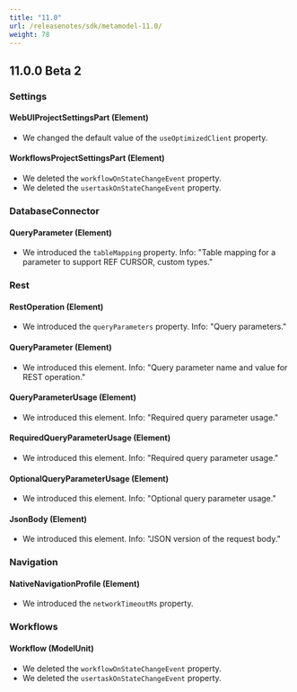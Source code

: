 ```yaml
---
title: "11.0"
url: /releasenotes/sdk/metamodel-11.0/
weight: 78
---
```


## 11.0.0 Beta 2 

### Settings

#### WebUIProjectSettingsPart (Element)
* We changed the default value of the `useOptimizedClient` property.

#### WorkflowsProjectSettingsPart (Element)
* We deleted the `workflowOnStateChangeEvent` property. 
* We deleted the `usertaskOnStateChangeEvent` property. 

### DatabaseConnector

#### QueryParameter (Element)
* We introduced the `tableMapping` property. Info: "Table mapping for a parameter to support REF CURSOR, custom types."

### Rest

#### RestOperation (Element)
* We introduced the `queryParameters` property. Info: "Query parameters."

#### QueryParameter (Element)
* We introduced this element. Info: "Query parameter name and value for REST operation."

#### QueryParameterUsage (Element)
* We introduced this element. Info: "Required query parameter usage."

#### RequiredQueryParameterUsage (Element)
* We introduced this element. Info: "Required query parameter usage."

#### OptionalQueryParameterUsage (Element)
* We introduced this element. Info: "Optional query parameter usage."

#### JsonBody (Element)
* We introduced this element. Info: "JSON version of the request body."

### Navigation

#### NativeNavigationProfile (Element)
* We introduced the `networkTimeoutMs` property. 

### Workflows

#### Workflow (ModelUnit)
* We deleted the `workflowOnStateChangeEvent` property. 
* We deleted the `usertaskOnStateChangeEvent` property. 

